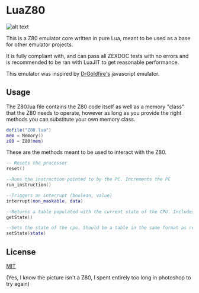 # LuaZ80

![alt text](https://i.imgur.com/Q8qLcOJ.png)

This is a Z80 emulator core written in pure Lua, meant to be used as a base for other emulator projects. 

It is fully compliant with, and can pass all ZEXDOC tests with no errors and is recommended to be ran with LuaJIT to get reasonable performance.

This emulator was inspired by [DrGoldfire's](https://github.com/DrGoldfire/Z80.js?files=1) javascript emulator.




## Usage
The Z80.lua file contains the Z80 code itself as well as a memory "class" that the Z80 needs to operate, however as long as you provide the right methods you can substitute your own memory class. 

```lua
dofile("Z80.lua")
mem = Memory()
z80 = Z80(mem)
```

These are the methods meant to be used to interact with the Z80.

```lua
-- Resets the processor
reset()

--Runs the instruction pointed to by the PC. Increments the PC
run_instruction()

--Triggers an interrupt (boolean, value)
interrupt(non_maskable, data)

--Returns a table populated with the current state of the CPU. Includes flags, registers, PC, etc.
getState()

--Sets the state of the cpu. Should be a table in the same format as returned by getState()
setState(state)

```


## License
[MIT](https://choosealicense.com/licenses/mit/)





(Yes, I know the picture isn't a Z80, I spent entirely too long in photoshop to try again)
